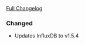 [Full Changelog][changelog]

### Changed

- Updates InfluxDB to v1.5.4

[changelog]: https://github.com/hassio-addons/addon-influxdb/compare/v0.2.1...v0.2.2